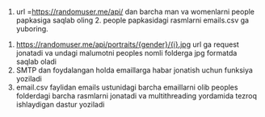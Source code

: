1. url =https://randomuser.me/api/ dan barcha man va womenlarni people papkasiga saqlab oling 2. people papkasidagi rasmlarni emails.csv ga yuboring.

1) https://randomuser.me/api/portraits/{gender}/{i}.jpg  url ga request jonatadi va undagi malumotni peoples nomli folderga jpg formatda saqlab oladi
2) SMTP dan foydalangan holda emaillarga habar jonatish uchun funksiya yoziladi
3) email.csv faylidan emails ustunidagi barcha emaillarni olib peoples folderdagi barcha rasmlarni jonatadi va multithreading yordamida tezroq ishlaydigan dastur yoziladi